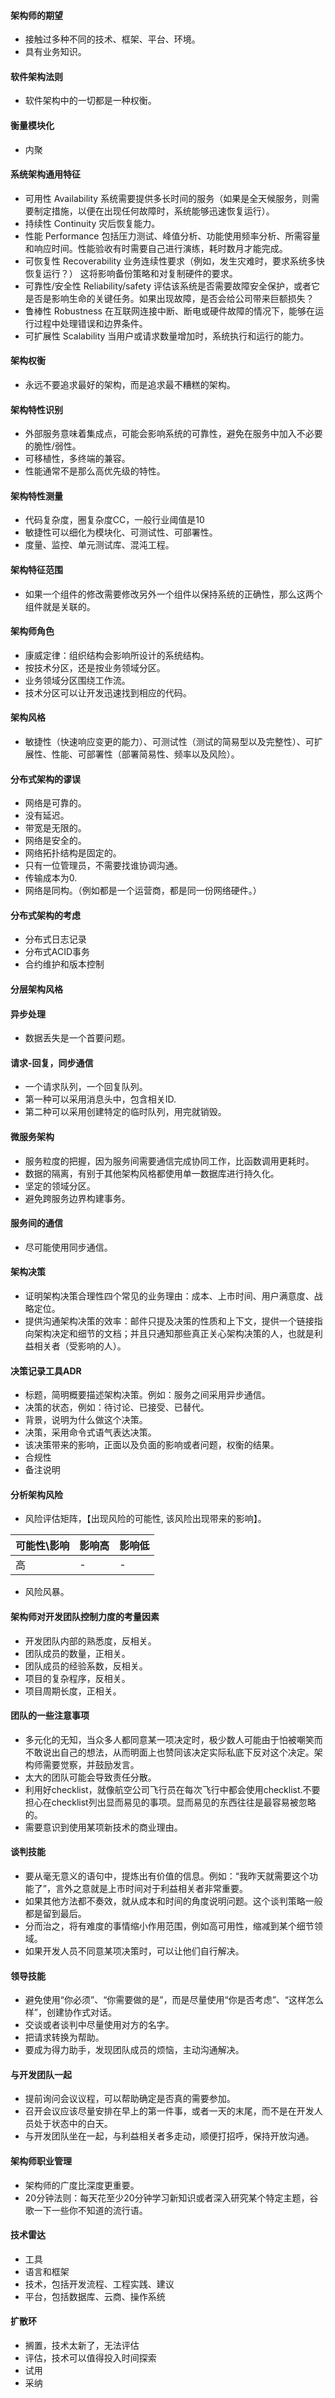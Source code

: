#### 架构师的期望
- 接触过多种不同的技术、框架、平台、环境。
- 具有业务知识。
#### 软件架构法则
- 软件架构中的一切都是一种权衡。
#### 衡量模块化
- 内聚

#### 系统架构通用特征
- 可用性 Availability
系统需要提供多长时间的服务（如果是全天候服务，则需要制定措施，以便在出现任何故障时，系统能够迅速恢复运行）。
- 持续性 Continuity
灾后恢复能力。
- 性能 Performance
包括压力测试、峰值分析、功能使用频率分析、所需容量和响应时间。性能验收有时需要自己进行演练，耗时数月才能完成。
- 可恢复性 Recoverability
业务连续性要求（例如，发生灾难时，要求系统多快恢复运行？） 这将影响备份策略和对复制硬件的要求。
- 可靠性/安全性 Reliability/safety
评估该系统是否需要故障安全保护，或者它是否是影响生命的关键任务。如果出现故障，是否会给公司带来巨额损失？
- 鲁棒性 Robustness
在互联网连接中断、断电或硬件故障的情况下，能够在运行过程中处理错误和边界条件。
- 可扩展性 Scalability
当用户或请求数量增加时，系统执行和运行的能力。
#### 架构权衡
- 永远不要追求最好的架构，而是追求最不糟糕的架构。
#### 架构特性识别
- 外部服务意味着集成点，可能会影响系统的可靠性，避免在服务中加入不必要的脆性/弱性。
- 可移植性，多终端的兼容。
- 性能通常不是那么高优先级的特性。

#### 架构特性测量
- 代码复杂度，圈复杂度CC，一般行业阈值是10
- 敏捷性可以细化为模块化、可测试性、可部署性。
- 度量、监控、单元测试库、混沌工程。
#### 架构特征范围
- 如果一个组件的修改需要修改另外一个组件以保持系统的正确性，那么这两个组件就是关联的。

#### 架构师角色
- 康威定律：组织结构会影响所设计的系统结构。
- 按技术分区，还是按业务领域分区。
- 业务领域分区围绕工作流。
- 技术分区可以让开发迅速找到相应的代码。

#### 架构风格
- 敏捷性（快速响应变更的能力）、可测试性（测试的简易型以及完整性）、可扩展性、性能、可部署性（部署简易性、频率以及风险）。
#### 分布式架构的谬误
- 网络是可靠的。
- 没有延迟。
- 带宽是无限的。
- 网络是安全的。
- 网络拓扑结构是固定的。
- 只有一位管理员，不需要找谁协调沟通。
- 传输成本为0.
- 网络是同构。（例如都是一个运营商，都是同一份网络硬件。）
#### 分布式架构的考虑

- 分布式日志记录
- 分布式ACID事务
- 合约维护和版本控制
#### 分层架构风格

#### 异步处理

- 数据丢失是一个首要问题。
#### 请求-回复，同步通信

- 一个请求队列，一个回复队列。
- 第一种可以采用消息头中，包含相关ID.
- 第二种可以采用创建特定的临时队列，用完就销毁。

#### 微服务架构

- 服务粒度的把握，因为服务间需要通信完成协同工作，比函数调用更耗时。
- 数据的隔离，有别于其他架构风格都使用单一数据库进行持久化。
- 坚定的领域分区。
- 避免跨服务边界构建事务。
#### 服务间的通信

- 尽可能使用同步通信。
#### 架构决策

- 证明架构决策合理性四个常见的业务理由：成本、上市时间、用户满意度、战略定位。
- 提供沟通架构决策的效率：邮件只提及决策的性质和上下文，提供一个链接指向架构决定和细节的文档；并且只通知那些真正关心架构决策的人，也就是利益相关者（受影响的人）。
#### 决策记录工具ADR

- 标题，简明概要描述架构决策。例如：服务之间采用异步通信。
- 决策的状态，例如：待讨论、已接受、已替代。
- 背景，说明为什么做这个决策。
- 决策，采用命令式语气表达决策。
- 该决策带来的影响，正面以及负面的影响或者问题，权衡的结果。
- 合规性
- 备注说明
#### 分析架构风险

- 风险评估矩阵，【出现风险的可能性, 该风险出现带来的影响】。

| 可能性\影响 | 影响高 | 影响低 |
| ------- | ------- | ------- |
| 高 | - | - |

- 风险风暴。
#### 架构师对开发团队控制力度的考量因素

- 开发团队内部的熟悉度，反相关。
- 团队成员的数量，正相关。
- 团队成员的经验系数，反相关。
- 项目的复杂程序，反相关。
- 项目周期长度，正相关。
#### 团队的一些注意事项

- 多元化的无知，当众多人都同意某一项决定时，极少数人可能由于怕被嘲笑而不敢说出自己的想法，从而明面上也赞同该决定实际私底下反对这个决定。架构师需要觉察，并鼓励发言。
- 太大的团队可能会导致责任分散。
- 利用好checklist，就像航空公司飞行员在每次飞行中都会使用checklist.不要担心在checklist列出显而易见的事项。显而易见的东西往往是最容易被忽略的。
- 需要意识到使用某项新技术的商业理由。
#### 谈判技能

- 要从毫无意义的语句中，提炼出有价值的信息。例如：“我昨天就需要这个功能了”，言外之意就是上市时间对于利益相关者非常重要。
- 如果其他方法都不奏效，就从成本和时间的角度说明问题。这个谈判策略一般都是留到最后。
- 分而治之，将有难度的事情缩小作用范围，例如高可用性，缩减到某个细节领域。
- 如果开发人员不同意某项决策时，可以让他们自行解决。
#### 领导技能

- 避免使用“你必须”、“你需要做的是”，而是尽量使用“你是否考虑”、“这样怎么样”，创建协作式对话。
- 交谈或者谈判中尽量使用对方的名字。
- 把请求转换为帮助。
- 要成为得力助手，发现团队成员的烦恼，主动沟通解决。
#### 与开发团队一起

- 提前询问会议议程，可以帮助确定是否真的需要参加。
- 召开会议应该尽量安排在早上的第一件事，或者一天的末尾，而不是在开发人员处于状态中的白天。
- 与开发团队坐在一起，与利益相关者多走动，顺便打招呼，保持开放沟通。
#### 架构师职业管理
- 架构师的广度比深度更重要。
- 20分钟法则：每天花至少20分钟学习新知识或者深入研究某个特定主题，谷歌一下一些你不知道的流行语。
#### 技术雷达
- 工具
- 语言和框架
- 技术，包括开发流程、工程实践、建议
- 平台，包括数据库、云商、操作系统
#### 扩散环
- 搁置，技术太新了，无法评估
- 评估，技术可以值得投入时间探索
- 试用
- 采纳